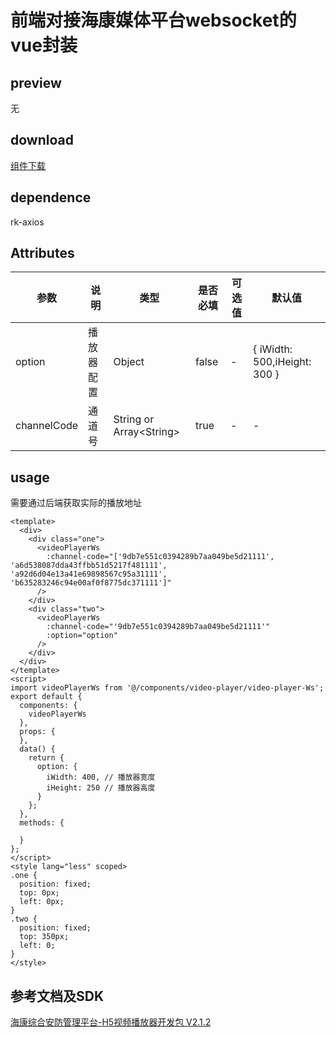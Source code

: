 # 前端对接海康媒体平台websocket的vue封装
## preview
无
## download
[组件下载](./components/hikvision-video-player-ws.zip)
## dependence
rk-axios

## Attributes
| 参数 |	说明 |类型 |是否必填	| 可选值 | 默认值 |
| ---- | ---- |---- | ----   |----  |  --- |
| option | 播放器配置 | Object | false | -  |  { iWidth: 500,iHeight: 300 } |
| channelCode | 通道号 | String or Array\<String\> | true | -  |  - |
## usage
需要通过后端获取实际的播放地址
```vue
<template>
  <div>
    <div class="one">
      <videoPlayerWs
        :channel-code="['9db7e551c0394289b7aa049be5d21111', 'a6d538087dda43ffbb51d5217f481111', 'a92d6d04e13a41e69898567c95a31111', 'b635283246c94e00af0f8775dc371111']"
      />
    </div>
    <div class="two">
      <videoPlayerWs
        :channel-code="'9db7e551c0394289b7aa049be5d21111'"
        :option="option"
      />
    </div>
  </div>
</template>
<script>
import videoPlayerWs from '@/components/video-player/video-player-Ws';
export default {
  components: {
    videoPlayerWs
  },
  props: {
  },
  data() {
    return {
      option: {
        iWidth: 400, // 播放器宽度
        iHeight: 250 // 播放器高度
      }
    };
  },
  methods: {
      
  }
};
</script>
<style lang="less" scoped>
.one {
  position: fixed;
  top: 0px;
  left: 0px;
}
.two {
  position: fixed;
  top: 350px;
  left: 0;
}
</style>

```
## <span id="document-and-sdk">参考文档及SDK</span>
[海康综合安防管理平台-H5视频播放器开发包 V2.1.2](https://open.hikvision.com/download/5c67f1e2f05948198c909700?type=10)
